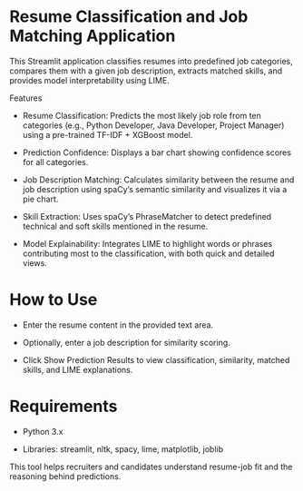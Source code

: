 # Resume Classification and Job Matching Application

This Streamlit application classifies resumes into predefined job categories, compares them with a given job description, extracts matched skills, and provides model interpretability using LIME.

Features

- Resume Classification: Predicts the most likely job role from ten categories (e.g., Python Developer, Java Developer, Project Manager) using a pre-trained TF-IDF + XGBoost model.

- Prediction Confidence: Displays a bar chart showing confidence scores for all categories.

- Job Description Matching: Calculates similarity between the resume and job description using spaCy’s semantic similarity and visualizes it via a pie chart.

- Skill Extraction: Uses spaCy’s PhraseMatcher to detect predefined technical and soft skills mentioned in the resume.

- Model Explainability: Integrates LIME to highlight words or phrases contributing most to the classification, with both quick and detailed views.

# How to Use

- Enter the resume content in the provided text area.

- Optionally, enter a job description for similarity scoring.

- Click Show Prediction Results to view classification, similarity, matched skills, and LIME explanations.

# Requirements

- Python 3.x

- Libraries: streamlit, nltk, spacy, lime, matplotlib, joblib

This tool helps recruiters and candidates understand resume-job fit and the reasoning behind predictions.
